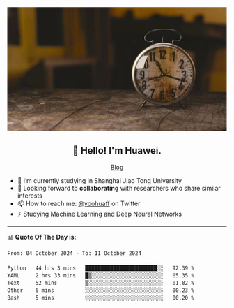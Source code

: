 <div align="center">
  <a href="https://github.com/JHW5981">
    <img src="./assets/background.jpg">
  </a>
</div>

<h2 align="center">👋 Hello! I'm Huawei.</h2>
<p align="center">
  <a href="https://blog.csdn.net/Edward__J?spm=1000.2115.3001.5343">Blog</a>
</p>


- 🔭 I’m currently studying in Shanghai Jiao Tong University
- 💬 Looking forward to **collaborating** with researchers who share similar interests
- 📫 How to reach me: [@yoohuaff](https://twitter.com/yoohuaff) on Twitter
- ⚡ Studying Machine Learning and Deep Neural Networks

-------
📊 **Quote Of The Day is:**
<!--START_SECTION:waka-->

```txt
From: 04 October 2024 - To: 11 October 2024

Python   44 hrs 3 mins   ███████████████████████░░   92.39 %
YAML     2 hrs 33 mins   █▒░░░░░░░░░░░░░░░░░░░░░░░   05.35 %
Text     52 mins         ▒░░░░░░░░░░░░░░░░░░░░░░░░   01.82 %
Other    6 mins          ░░░░░░░░░░░░░░░░░░░░░░░░░   00.23 %
Bash     5 mins          ░░░░░░░░░░░░░░░░░░░░░░░░░   00.20 %
```

<!--END_SECTION:waka-->
